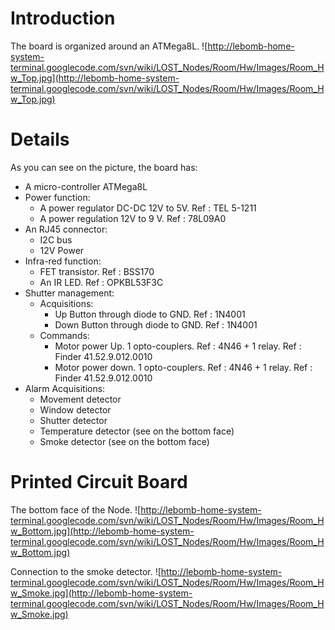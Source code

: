 # Introduction #

The board is organized around an ATMega8L.
![http://lebomb-home-system-terminal.googlecode.com/svn/wiki/LOST_Nodes/Room/Hw/Images/Room_Hw_Top.jpg](http://lebomb-home-system-terminal.googlecode.com/svn/wiki/LOST_Nodes/Room/Hw/Images/Room_Hw_Top.jpg)

# Details #

As you can see on the picture, the board has:
  * A micro-controller ATMega8L
  * Power function:
    * A power regulator DC-DC 12V to 5V. Ref : TEL 5-1211
    * A power regulation 12V to 9 V. Ref : 78L09A0
  * An RJ45 connector:
    * I2C bus
    * 12V Power
  * Infra-red function:
    * FET transistor. Ref : BSS170
    * An IR LED. Ref : OPKBL53F3C
  * Shutter management:
    * Acquisitions:
      * Up Button through diode to GND. Ref : 1N4001
      * Down Button through diode to GND. Ref : 1N4001
    * Commands:
      * Motor power Up. 1 opto-couplers. Ref : 4N46 + 1 relay. Ref : Finder 41.52.9.012.0010
      * Motor power down. 1 opto-couplers. Ref : 4N46 + 1 relay. Ref : Finder 41.52.9.012.0010
  * Alarm Acquisitions:
    * Movement detector
    * Window detector
    * Shutter detector
    * Temperature detector (see on the bottom face)
    * Smoke detector (see on the bottom face)

# Printed Circuit Board #

The bottom face of the Node.
![http://lebomb-home-system-terminal.googlecode.com/svn/wiki/LOST_Nodes/Room/Hw/Images/Room_Hw_Bottom.jpg](http://lebomb-home-system-terminal.googlecode.com/svn/wiki/LOST_Nodes/Room/Hw/Images/Room_Hw_Bottom.jpg)

Connection to the smoke detector.
![http://lebomb-home-system-terminal.googlecode.com/svn/wiki/LOST_Nodes/Room/Hw/Images/Room_Hw_Smoke.jpg](http://lebomb-home-system-terminal.googlecode.com/svn/wiki/LOST_Nodes/Room/Hw/Images/Room_Hw_Smoke.jpg)